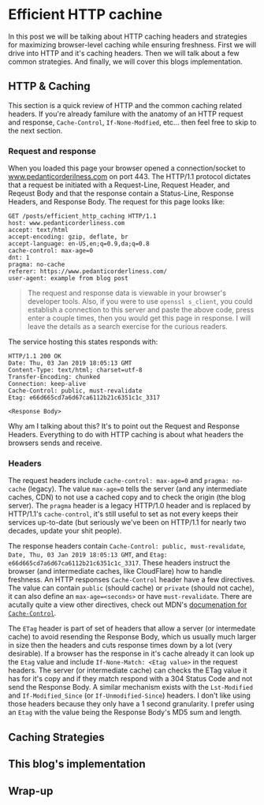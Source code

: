 # Efficient HTTP cachine

In this post we will be talking about HTTP caching headers and strategies for maximizing browser-level caching while ensuring freshness. First we will drive into HTTP and it's caching headers. Then we will talk about a few common strategies. And finally, we will cover this blogs implementation.

## HTTP & Caching

This section is a quick review of HTTP and the common caching related headers. If you're already familure with the anatomy of an HTTP request and response, `Cache-Control`, `If-None-Modfied`, etc... then feel free to skip to the next section.

### Request and response

When you loaded this page your browser opened a connection/socket to www.pedanticorderilness.com on port 443. The HTTP/1.1 protocol dictates that a request be initiated with a Request-Line, Request Header, and Reqeust Body and that the response contain a Status-Line, Response Headers, and Response Body. The request for this page looks like:

```
GET /posts/efficient_http_caching HTTP/1.1
host: www.pedanticorderliness.com
accept: text/html
accept-encoding: gzip, deflate, br
accept-language: en-US,en;q=0.9,da;q=0.8
cache-control: max-age=0
dnt: 1
pragma: no-cache
referer: https://www.pedanticorderliness.com/
user-agent: example from blog post 
```

> The request and response data is viewable in your browser's developer tools. Also, if you were to use `openssl s_client`, you could establish a connection to this server and paste the above code, press enter a couple times, then you would get this page in response. I will leave the details as a search exercise for the curious readers.

The service hosting this states responds with:

```
HTTP/1.1 200 OK
Date: Thu, 03 Jan 2019 18:05:13 GMT
Content-Type: text/html; charset=utf-8
Transfer-Encoding: chunked
Connection: keep-alive
Cache-Control: public, must-revalidate
Etag: e66d665cd7a6d67ca6112b21c6351c1c_3317

<Response Body>
```

Why am I talking about this? It's to point out the Request and Response Headers. Everything to do with HTTP caching is about what headers the browsers sends and receive. 

### Headers

The request headers include `cache-control: max-age=0` and `pragma: no-cache` (legacy). The value `max-age=0` tells the server (and any intermediate caches, CDN) to not use a cached copy and to check the origin (the blog server). The `pragma` header is a legacy HTTP/1.0 header and is replaced by HTTP/1.1's `cache-control`, it's still useful to set as not every keeps their services up-to-date (but seriously we've been on HTTP/1.1 for nearly two decades, update your shit people).

The response headers contain `Cache-Control: public, must-revalidate`, `Date, Thu, 03 Jan 2019 18:05:13 GMT`, and `Etag: e66d665cd7a6d67ca6112b21c6351c1c_3317`. These headers instruct the browser (and intermediate caches, like CloudFlare) how to handle freshness. An HTTP responses `Cache-Control` header have a few directives. The value can contain `public` (should cache) or `private` (should not cache), it can also define an `max-age=<seconds>` or have `must-revalidate`. There are acutally quite a view other directives, check out MDN's [documenation for `Cache-Control`](https://developer.mozilla.org/en-US/docs/Web/HTTP/Headers/Cache-Control). 

The `ETag` header is part of set of headers that allow a server (or intermedate cache) to avoid resending the Response Body, which us usually much larger in size then the headers and cuts response times down by a lot (very desirable). If a browser has the response in it's cache already it can look up the `Etag` value and include `If-None-Match: <Etag value>` in the request headers. The server (or intermediate cache) can checks the ETag value it has for it's copy and if they match respond with a 304 Status Code and not send the Response Body. A similar mechanism exists with the `Lst-Modified` and `If-Modified_Since` (or `If-Unmodified-Since`) headers. I don't like using those headers because they only have a 1 second granularity. I prefer using an `Etag` with the value being the Response Body's MD5 sum and length.

## Caching Strategies

## This blog's implementation

## Wrap-up
